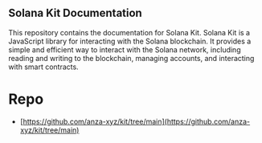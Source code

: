 ## Solana Kit Documentation

This repository contains the documentation for Solana Kit. Solana Kit is a JavaScript library for interacting with the Solana blockchain. It provides a simple and efficient way to interact with the Solana network, including reading and writing to the blockchain, managing accounts, and interacting with smart contracts.

# Repo

- [https://github.com/anza-xyz/kit/tree/main](https://github.com/anza-xyz/kit/tree/main)

